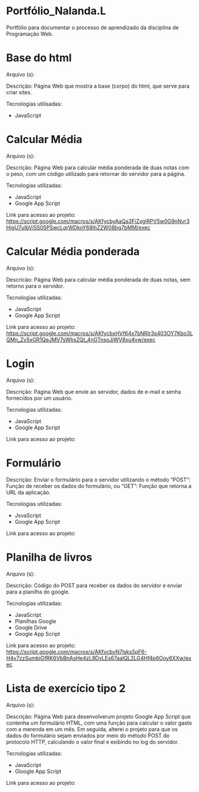 # Portfólio_Nalanda.L
Portfólio para documentar o processo de aprendizado da disciplina de Programação Web.

<h1>Base do html</h1>
Arquivo (s):

Descrição: Página Web que mostra a base (corpo) do html, que serve para criar sites.

Tecnologias utilisadas:

<ul>
<li>JavaScript</li>
</ul>

<h1>Calcular Média</h1>
Arquivo (s):

Descrição: Página Web para calcular média ponderada de duas notas com o peso, com um código utilizado para retornar do servidor para a página.

Tecnologias utilizadas:

<ul>
<li>JavaScript</li>
<li>Google App Script</li>
</ul>

Link para acesso ao projeto: https://script.google.com/macros/s/AKfycbyAaQa3FjZxgiRPV5w0G9nNvr3HjgU7uIbVi5S05PSwcLqrWDkoY68lhZ2W08bg7bMM/exec

<h1>Calcular Média ponderada</h1>
Arquivo (s):

Descricão: Página Web para calcular média ponderada de duas notas, sem retorno para o servidor.

Tecnologias utilizadas:

<ul>
<li>JavaScript</li>
<li>Google App Script</li>
</ul>

Link para acesso ao projeto: https://script.google.com/macros/s/AKfycbxHVf64x7bNRIr3s403OY7Kbo3LQMn_Zy5xGR1QeJMV7sWhsZQt_4nGTnsoJjWV8xu4vw/exec

<h1>Login</h1>
Arquivo (s):

Descrição: Página Web que envie ao servidor, dados de e-mail e senha fornecidos por um usuário.

Tecnologias utilizadas:

<ul>
  <li>JavaScript</li>
  <li>Google App Script</li>
</ul>

Link para acesso ao projeto:

<h1>Formulário</h1
Arquivo (s):

Descrição: Enviar o formulário para o servidor utilizando o método “POST”: Função de receber os dados do formulário, ou “GET”: Função que retorna a URL da aplicação. 

Tecnologias utilizadas:

<ul>
  <li>JsvaScript</li>
  <li>Google App Script</li>
</ul>

Link para acesso ao projeto:

<h1>Planilha de livros</h1>
Arquivo (s):

Descrição: Código do POST para receber os dados do servidor e enviar para a planilha do google.

Tecnologias utilizadas:

<ul>
<li>JavaScript</li>
<li>Planilhas Google</li>
<li>Google Drive</li>
<li>Google App Script</li>
</ul>

Link para acesso ao projeto: https://script.google.com/macros/s/AKfycbyN7lsks5pF6-H4v7zzSumbiGfRK6VbBnAsHe4zL9DvLEs67aalQL2LG4Hf4p6Ooy6XXw/exec

<h1>Lista de exercício tipo 2</h1>
Arquivo (s):

Descrição: Página Web para desenvolverum projeto Google App Script que contenha um formulário HTML, com uma função para calcular o valor gasto com a merenda em um mês. Em seguida, alterei o projeto para que os dados do formulário sejam enviados por meio do método POST do protocolo HTTP, calculando o valor final e exibindo no log do servidor.

Tecnologias utilizadas:

<ul>
<li>JavaScript</li>
<li>Gloogle App Script</li>
</ul>

Link para acesso ao projeto: 




  
  
